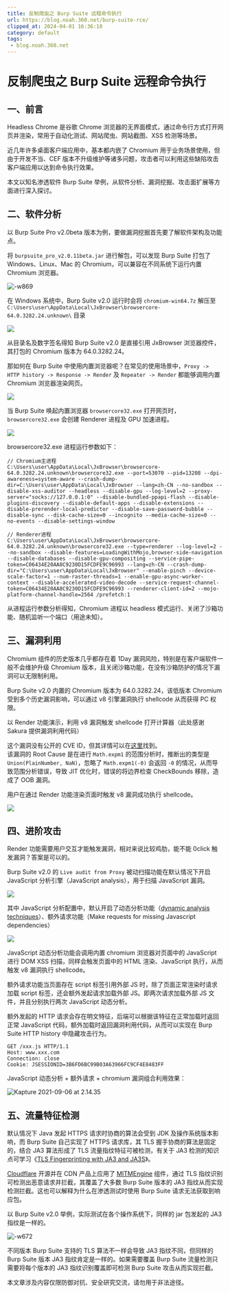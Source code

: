 ```yaml
---
title: 反制爬虫之 Burp Suite 远程命令执行
url: https://blog.noah.360.net/burp-suite-rce/
clipped_at: 2024-04-01 16:36:10
category: default
tags: 
 - blog.noah.360.net
---
```



# 反制爬虫之 Burp Suite 远程命令执行

## 一、前言

Headless Chrome 是谷歌 Chrome 浏览器的无界面模式，通过命令行方式打开网页并渲染，常用于自动化测试、网站爬虫、网站截图、XSS 检测等场景。

近几年许多桌面客户端应用中，基本都内嵌了 Chromium 用于业务场景使用，但由于开发不当、CEF 版本不升级维护等诸多问题，攻击者可以利用这些缺陷攻击客户端应用以达到命令执行效果。

本文以知名渗透软件 Burp Suite 举例，从软件分析、漏洞挖掘、攻击面扩展等方面进行深入探讨。

## 二、软件分析

以 Burp Suite Pro v2.0beta 版本为例，要做漏洞挖掘首先要了解软件架构及功能点。

将 `burpsuite_pro_v2.0.11beta.jar` 进行解包，可以发现 Burp Suite 打包了 Windows、Linux、Mac 的 Chromium，可以兼容在不同系统下运行内置 Chromium 浏览器。

![-w869](assets/1711960570-daa911e8dd10a1637d58dc04ea67e375.jpg)

在 Windows 系统中，Burp Suite v2.0 运行时会将 `chromium-win64.7z` 解压至 `C:\Users\user\AppData\Local\JxBrowser\browsercore-64.0.3282.24.unknown\` 目录

![](assets/1711960570-36e68a430f7e6e598bf2ec99af47a282.jpg)

从目录名及数字签名得知 Burp Suite v2.0 是直接引用 JxBrowser 浏览器控件，其打包的 Chromium 版本为 64.0.3282.24。

那如何在 Burp Suite 中使用内置浏览器呢？在常见的使用场景中，`Proxy -> HTTP history -> Response -> Render` 及 `Repeater -> Render` 都能够调用内置 Chromium 浏览器渲染网页。

![](assets/1711960570-abf5ecde78d83722700dc4ffa122980a.jpg)

当 Burp Suite 唤起内置浏览器 `browsercore32.exe` 打开网页时，`browsercore32.exe` 会创建 Renderer 进程及 GPU 加速进程。

![](assets/1711960570-62882ea02a7d0208f777e5afe9fb7e03.jpg)

browsercore32.exe 进程运行参数如下：

```plain
// Chromium主进程
C:\Users\user\AppData\Local\JxBrowser\browsercore-64.0.3282.24.unknown\browsercore32.exe --port=53070 --pid=13208 --dpi-awareness=system-aware --crash-dump-dir=C:\Users\user\AppData\Local\JxBrowser --lang=zh-CN --no-sandbox --disable-xss-auditor --headless --disable-gpu --log-level=2 --proxy-server="socks://127.0.0.1:0" --disable-bundled-ppapi-flash --disable-plugins-discovery --disable-default-apps --disable-extensions --disable-prerender-local-predictor --disable-save-password-bubble --disable-sync --disk-cache-size=0 --incognito --media-cache-size=0 --no-events --disable-settings-window

// Renderer进程
C:\Users\user\AppData\Local\JxBrowser\browsercore-64.0.3282.24.unknown\browsercore32.exe --type=renderer --log-level=2 --no-sandbox --disable-features=LoadingWithMojo,browser-side-navigation --disable-databases --disable-gpu-compositing --service-pipe-token=C06434E20AA8C9230D15FCDFE9C96993 --lang=zh-CN --crash-dump-dir="C:\Users\user\AppData\Local\JxBrowser" --enable-pinch --device-scale-factor=1 --num-raster-threads=1 --enable-gpu-async-worker-context --disable-accelerated-video-decode --service-request-channel-token=C06434E20AA8C9230D15FCDFE9C96993 --renderer-client-id=2 --mojo-platform-channel-handle=2564 /prefetch:1
```

从进程运行参数分析得知，Chromium 进程以 headless 模式运行、关闭了沙箱功能、随机监听一个端口（用途未知）。

## 三、漏洞利用

Chromium 组件的历史版本几乎都存在着 1Day 漏洞风险，特别是在客户端软件一般不会维护升级 Chromium 版本，且关闭沙箱功能，在没有沙箱防护的情况下漏洞可以无限制利用。

Burp Suite v2.0 内置的 Chromium 版本为 64.0.3282.24，该低版本 Chromium 受到多个历史漏洞影响，可以通过 v8 引擎漏洞执行 shellcode 从而获得 PC 权限。

以 Render 功能演示，利用 v8 漏洞触发 shellcode 打开计算器（此处感谢 Sakura 提供漏洞利用代码）

这个漏洞没有公开的 CVE ID，但其详情可以在[这里](https://bugs.chromium.org/p/chromium/issues/detail?id=880207)找到。  
该漏洞的 Root Cause 是在进行 `Math.expm1` 的范围分析时，推断出的类型是 `Union(PlainNumber, NaN)`，忽略了 `Math.expm1(-0)` 会返回 `-0` 的情况，从而导致范围分析错误，导致 JIT 优化时，错误的将边界检查 CheckBounds 移除，造成了 OOB 漏洞。

用户在通过 Render 功能渲染页面时触发 v8 漏洞成功执行 shellcode。

![](assets/1711960570-ce042803016901b32f4c1b664659e49d.jpg)

## 四、进阶攻击

Render 功能需要用户交互才能触发漏洞，相对来说比较鸡肋，能不能 0click 触发漏洞？答案是可以的。

Burp Suite v2.0 的 `Live audit from Proxy` 被动扫描功能在默认情况下开启 JavaScript 分析引擎（JavaScript analysis），用于扫描 JavaScript 漏洞。

![](assets/1711960570-6a496d0009686eb2494149f9a8d22211.jpg)

其中 JavaScript 分析配置中，默认开启了动态分析功能（[dynamic analysis techniques](https://portswigger.net/blog/dynamic-analysis-of-javascript)）、额外请求功能（Make requests for missing Javascript dependencies）  

![](assets/1711960570-68f6444134c2a3acc575980d9879708a.jpg)

JavaScript 动态分析功能会调用内置 chromium 浏览器对页面中的 JavaScript 进行 DOM XSS 扫描，同样会触发页面中的 HTML 渲染、JavaScript 执行，从而触发 v8 漏洞执行 shellcode。

额外请求功能当页面存在 script 标签引用外部 JS 时，除了页面正常渲染时请求加载 script 标签，还会额外发起请求加载外部 JS。即两次请求加载外部 JS 文件，并且分别执行两次 JavaScript 动态分析。

额外发起的 HTTP 请求会存在明文特征，后端可以根据该特征在正常加载时返回正常 JavaScript 代码，额外加载时返回漏洞利用代码，从而可以实现在 Burp Suite HTTP history 中隐藏攻击行为。

```plain
GET /xxx.js HTTP/1.1
Host: www.xxx.com
Connection: close
Cookie: JSESSIONID=3B6FD6BC99B03A63966FC9CF4E8483FF
```

JavaScript 动态分析 + 额外请求 + chromium 漏洞组合利用效果：

![Kapture 2021-09-06 at 2.14.35](assets/1711960570-56145b25a5dfde653110e01f7c7bf76c.gif)

## 五、流量特征检测

默认情况下 Java 发起 HTTPS 请求时协商的算法会受到 JDK 及操作系统版本影响，而 Burp Suite 自己实现了 HTTPS 请求库，其 TLS 握手协商的算法是固定的，结合 JA3 算法形成了 TLS 流量指纹特征可被检测，有关于 JA3 检测的知识点可学习《[TLS Fingerprinting with JA3 and JA3S](https://engineering.salesforce.com/tls-fingerprinting-with-ja3-and-ja3s-247362855967)》。

[Cloudflare](https://portswigger.net/daily-swig/https-everywhere-cloudflare-planning-improvements-to-middleware-detection-utility) 开源并在 CDN 产品上应用了 [MITMEngine](https://github.com/cloudflare/mitmengine) 组件，通过 TLS 指纹识别可检测出恶意请求并拦截，其覆盖了大多数 Burp Suite 版本的 JA3 指纹从而实现检测拦截。这也可以解释为什么在渗透测试时使用 Burp Suite 请求无法获取到响应包。

以 Burp Suite v2.0 举例，实际测试在各个操作系统下，同样的 jar 包发起的 JA3 指纹是一样的。

![-w672](assets/1711960570-b243858fce83373cb6fc0362982d02c4.jpg)

不同版本 Burp Suite 支持的 TLS 算法不一样会导致 JA3 指纹不同，但同样的 Burp Suite 版本 JA3 指纹肯定是一样的。如果需要覆盖 Burp Suite 流量检测只需要将每个版本的 JA3 指纹识别覆盖即可检测 Burp Suite 攻击从而实现拦截。

本文章涉及内容仅限防御对抗、安全研究交流，请勿用于非法途径。
